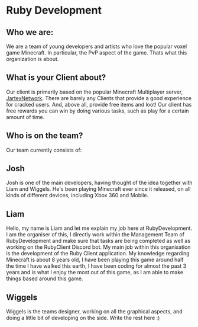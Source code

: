 # Ruby Development


## Who we are:

We are a team of young developers and artists who love the popular voxel game Minecraft.
In particular, the PvP aspect of the game. Thats what this organization is about.


## What is your Client about?
Our client is primarily based on the popular Minecraft Multiplayer server, [JartexNetwork](https://jartexnetwork.com).
There are barely any Clients that provide a good experience for cracked users. And, above all, provide free items and loot!
Our client has free rewards you can win by doing various tasks, such as play for a certain amount of time.

## Who is on the team?

Our team currently consists of:

## Josh
Josh is one of the main developers, having thought of the idea together with Liam and Wiggels.
He's been playing Minecraft ever since it released, on all kinds of different devices, including Xbox 360 and Mobile.

## Liam
Hello, my name is Liam and let me explain my job here at RubyDevelopment. I am the organiser of this, I directly work within the Management Team of RubyDevelopment and make sure that tasks are being completed as well as working on the RubyClient Discord bot. My main job within this organisation is the development of the Ruby Client application.
My knowledge regarding Minecraft is about 8 years old, I have been playing this game around half the time I have walked this earth, I have been coding for almost the past 3 years and is what I enjoy the most out of this game, as I am able to make things based around this game.

## Wiggels
Wiggels is the teams designer, working on all the graphical aspects, and doing a little bit of developing on the side.
Write the rest here :)
